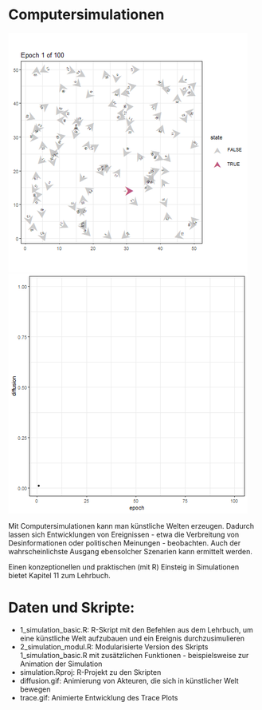 
# Computersimulationen

![The diffusion model](diffusion.gif) ![The trace plot](trace.gif)
 
Mit Computersimulationen kann man künstliche Welten erzeugen. Dadurch lassen sich 
Entwicklungen von Ereignissen - etwa die Verbreitung von Desinformationen oder politischen Meinungen - beobachten.
Auch der wahrscheinlichste Ausgang ebensolcher Szenarien kann ermittelt werden. 

Einen konzeptionellen und praktischen (mit R) Einsteig in Simulationen bietet Kapitel 11 zum Lehrbuch. 

# Daten und Skripte: 
- 1_simulation_basic.R: R-Skript mit den Befehlen aus dem Lehrbuch, um eine künstliche Welt aufzubauen und ein Ereignis durchzusimulieren 
- 2_simulation_modul.R: Modularisierte Version des Skripts 1_simulation_basic.R mit zusätzlichen Funktionen - beispielsweise zur Animation der Simulation
- simulation.Rproj: R-Projekt zu den Skripten
- diffusion.gif: Animierung von Akteuren, die sich in künstlicher Welt bewegen
- trace.gif: Animierte Entwicklung des Trace Plots

